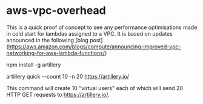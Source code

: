# aws-vpc-overhead
This is a quick proof of concept to see any performance optimisations made in cold start for lambdas assigned to a VPC. It is based on updates announced in the following [blog post] (https://aws.amazon.com/blogs/compute/announcing-improved-vpc-networking-for-aws-lambda-functions/)

npm install -g artillery

artillery quick --count 10 -n 20 https://artillery.io/

This command will create 10 "virtual users" each of which will send 20 HTTP GET requests to https://artillery.io/.

